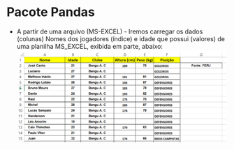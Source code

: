 # Pacote Pandas

+ A partir de uma arquivo (MS-EXCEL) - Iremos carregar os dados (colunas) Nomes dos jogadores (índice) e idade que possui (valores) de uma planilha MS_EXCEL, exibida em parte, abaixo:
![funcao](/imagens/excel.png)

``` python


```
